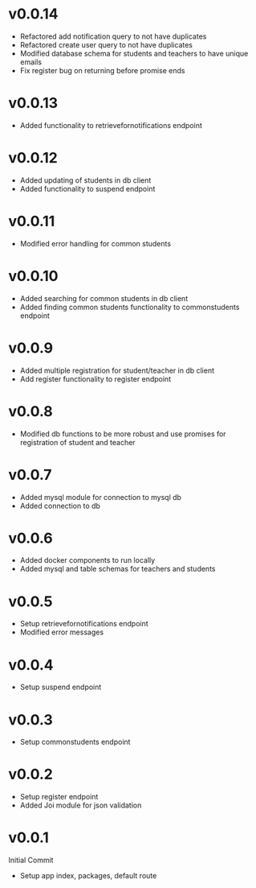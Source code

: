 # v0.0.14
- Refactored add notification query to not have duplicates
- Refactored create user query to not have duplicates
- Modified database schema for students and teachers to have unique emails
- Fix register bug on returning before promise ends

# v0.0.13
- Added functionality to retrievefornotifications endpoint

# v0.0.12
- Added updating of students in db client
- Added functionality to suspend endpoint

# v0.0.11
- Modified error handling for common students

# v0.0.10
- Added searching for common students in db client
- Added finding common students functionality to commonstudents endpoint

# v0.0.9
- Added multiple registration for student/teacher in db client
- Add register functionality to register endpoint

# v0.0.8
- Modified db functions to be more robust and use promises for registration of student and teacher

# v0.0.7
- Added mysql module for connection to mysql db
- Added connection to db

# v0.0.6
- Added docker components to run locally
- Added mysql and table schemas for teachers and students

# v0.0.5
- Setup retrievefornotifications endpoint
- Modified error messages

# v0.0.4
- Setup suspend endpoint

# v0.0.3
- Setup commonstudents endpoint

# v0.0.2
- Setup register endpoint
- Added Joi module for json validation

# v0.0.1
Initial Commit
- Setup app index, packages, default route
